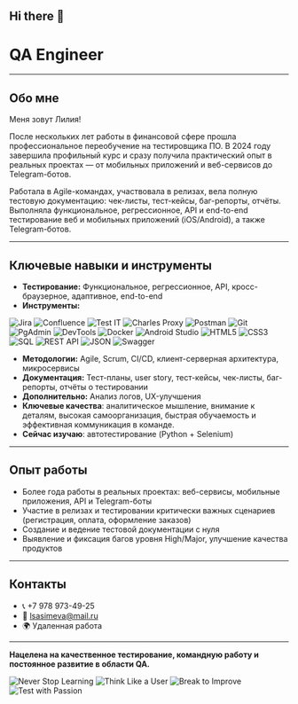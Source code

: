 ## Hi there 👋

# QA Engineer

---

## Обо мне

Меня зовут Лилия! 

После нескольких лет работы в финансовой сфере прошла профессиональное переобучение на тестировщика ПО. В 2024 году завершила профильный курс и сразу получила практический опыт в реальных проектах — от мобильных приложений и веб-сервисов до Telegram-ботов.

Работала в Agile-командах, участвовала в релизах, вела полную тестовую документацию: чек-листы, тест-кейсы, баг-репорты, отчёты. Выполняла функциональное, регрессионное, API и end-to-end тестирование веб и мобильных приложений (iOS/Android), а также Telegram-ботов.

---

## Ключевые навыки и инструменты

- **Тестирование:** Функциональное, регрессионное, API, кросс-браузерное, адаптивное, end-to-end  
- **Инструменты:**
  
![Jira](https://img.shields.io/badge/-Jira-0052CC?logo=jira&logoColor=white)
![Confluence](https://img.shields.io/badge/-Confluence-172B4D?logo=confluence&logoColor=white)
![Test IT](https://img.shields.io/badge/-Test%20IT-FF6C00?logo=testcafe&logoColor=white)
![Charles Proxy](https://img.shields.io/badge/-Charles%20Proxy-4C8BF5?logoColor=white)
![Postman](https://img.shields.io/badge/-Postman-FF6C37?logo=postman&logoColor=white)
![Git](https://img.shields.io/badge/-Git-F05032?logo=git&logoColor=white)
![PgAdmin](https://img.shields.io/badge/-PgAdmin-336791?logo=postgresql&logoColor=white)
![DevTools](https://img.shields.io/badge/-DevTools-4285F4?logo=googlechrome&logoColor=white)
![Docker](https://img.shields.io/badge/-Docker-2496ED?logo=docker&logoColor=white)
![Android Studio](https://img.shields.io/badge/-Android%20Studio-3DDC84?logo=androidstudio&logoColor=white)
![HTML5](https://img.shields.io/badge/-HTML5-E34F26?logo=html5&logoColor=white)
![CSS3](https://img.shields.io/badge/-CSS3-1572B6?logo=css3&logoColor=white)
![SQL](https://img.shields.io/badge/-SQL-336791?logo=postgresql&logoColor=white)
![REST API](https://img.shields.io/badge/-REST%20API-009688?logo=swagger&logoColor=white)
![JSON](https://img.shields.io/badge/-JSON-000000?logo=json&logoColor=white)
![Swagger](https://img.shields.io/badge/-Swagger-85EA2D?logo=swagger&logoColor=black)

- **Методологии:** Agile, Scrum, CI/CD, клиент-серверная архитектура, микросервисы  
- **Документация:** Тест-планы, user story, тест-кейсы, чек-листы, баг-репорты, отчёты о тестировании
- **Дополнительно:** Анализ логов, UX-улучшения
- **Ключевые качества**: аналитическое мышление, внимание к деталям, высокая самоорганизация, быстрая обучаемость и эффективная коммуникация в команде.
- **Сейчас изучаю**: автотестирование (Python + Selenium)

---

## Опыт работы

- Более года работы в реальных проектах: веб-сервисы, мобильные приложения, API и Telegram-боты  
- Участие в релизах и тестировании критически важных сценариев (регистрация, оплата, оформление заказов)  
- Создание и ведение тестовой документации с нуля  
- Выявление и фиксация багов уровня High/Major, улучшение качества продуктов

---

## Контакты

- 📞 +7 978 973-49-25  
- 📧 lsasimeva@mail.ru  
- 🌍 Удаленная работа

---

**Нацелена на качественное тестирование, командную работу и постоянное развитие в области QA.**

![Never Stop Learning](https://img.shields.io/badge/Never-Stop_Learning-FF4081?style=for-the-badge&logo=book&logoColor=white)
![Think Like a User](https://img.shields.io/badge/Think-Like_a_User-FFEB3B?style=for-the-badge&logo=users&logoColor=black)
![Break to Improve](https://img.shields.io/badge/Break_to-Improve-795548?style=for-the-badge&logo=bug&logoColor=white)
![Test with Passion](https://img.shields.io/badge/Test-with_Passion-E91E63?style=for-the-badge&logo=heart&logoColor=white)


